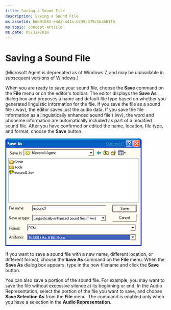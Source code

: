 ```yaml
---
title: Saving a Sound File
description: Saving a Sound File
ms.assetid: b8b91883-e4d2-441a-b749-379c5ba661f8
ms.topic: concept-article
ms.date: 05/31/2018
---
```


# Saving a Sound File

\[Microsoft Agent is deprecated as of Windows 7, and may be unavailable in subsequent versions of Windows.\]

When you are ready to save your sound file, choose the **Save** command on the **File** menu or on the editor's toolbar. The editor displays the **Save As** dialog box and proposes a name and default file type based on whether you generated linguistic information for the file. If you save the file as a sound file (.wav), the editor saves just the audio data. If you save the file information as a linguistically enhanced sound file (.lwv), the word and phoneme information are automatically included as part of a modified sound file. After you have confirmed or edited the name, location, file type, and format, choose the **Save** button.

![Screenshot that shows the 'Save As' dialog with a 'File name', 'Save as type', 'Format', and 'Attributes' selected.](images/f7listsave.gif)

If you want to save a sound file with a new name, different location, or different format, choose the **Save As** command on the **File** menu. When the **Save As** dialog box appears, type in the new filename and click the **Save** button.

You can also save a portion of the sound file. For example, you may want to save the file without excessive silence at its beginning or end. In the Audio Representation, select the portion of the file you want to save, and choose **Save Selection As** from the **File** menu. The command is enabled only when you have a selection in the **Audio Representation**.

 

 




